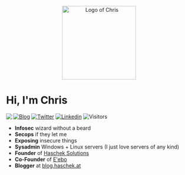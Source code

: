 <p align="center">
 <img width="200px" src="https://pictshare.net/200/o8lpyz.png" align="center" alt="Logo of Chris" />
</p>

# Hi, I'm Chris

<img align="left" src="https://www.pictshare.net/250/6t9wknv70n.jpg">

[![Blog](https://img.shields.io/badge/-blog.haschek.at-222222?style=flat-square&logo=blog&logoColor=white&link=https://twitter.com/geek_at)](https://blog.haschek.at)
[![Twitter](https://img.shields.io/badge/-Twitter-222222?style=flat-square&logo=twitter&logoColor=white&link=https://twitter.com/geek_at)](https://twitter.com/geek_at)
[![Linkedin](https://img.shields.io/badge/-LinkedIn-222222?style=flat-square&logo=Linkedin&logoColor=white&link=https://www.linkedin.com/in/christian-haschek-044a9388/)](https://www.linkedin.com/in/christian-haschek-044a9388/)
![Visitors](https://visitor-badge.glitch.me/badge?page_id=geek-at)

- **Infosec** wizard without a beard
- **Secops** if they let me
- **Exposing** insecure things
- **Sysadmin** Windows + Linux servers (I just love servers of any kind)
- **Founder** of [Haschek Solutions](https://github.com/HaschekSolutions)
- **Co-Founder** of [E'ebo](https://eeboworld.com/)
- **Blogger** at [blog.haschek.at](https://blog.haschek.at)

